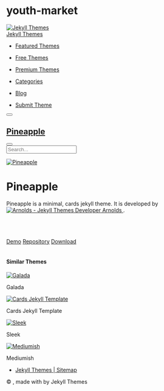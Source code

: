 # youth-market
<!DOCTYPE html><html lang="en"><head><meta charset="utf-8"><meta content='width=device-width, initial-scale=1.0, maximum-scale=1.0, shrink-to-fit=no' name='viewport' /><meta name="keywords" content="best jekyll theme, jekyll themes, jekyll template, github pages theme, jekyll blog"><link rel="dns-prefetch" href="//www.google-analytics.com"><link rel="dns-prefetch" href="//ajax.googleapis.com"><link rel="dns-prefetch" href="//api.github.com"><link rel='dns-prefetch' href='//fonts.googleapis.com' /><link rel='dns-prefetch' href='//fonts.gstatic.com' /><link rel='dns-prefetch' href='//www.gstatic.com' /><title>Pineapple | Jekyll Themes</title><meta name="description" content="Pineappleis a minimal, cards Jekyll Theme developed by arnolds developed by arnolds." /><link rel="canonical" href="https://jekyll-themes.com/pineapple/" /><script type="application/ld+json"> { "@context": "http://schema.org", "@type": "WebSite", "name": "Pineapple | Jekyll Themes", "description": "Pineappleis a minimal, cards Jekyll Theme developed by arnolds developed by arnolds.", "url": "https://jekyll-themes.com/pineapple/", "image": "https://jekyll-themes.com/images/pineapple.png" }</script><meta property="og:locale" content="en_US"><meta property="og:type" content="website" /><meta property="og:url" content="https://jekyll-themes.com/pineapple/"><meta property="og:title" content="Pineapple | Jekyll Themes"><meta property="og:description" content="Pineappleis a minimal, cards Jekyll Theme developed by arnolds developed by arnolds."><meta property="og:image" content="https://jekyll-themes.com/images/pineapple.png" /><meta property="og:site_name" content="Jekyll Themes"><meta property="article:publisher" content="http://www.facebook.com/webjeda" /><meta property="article:author" content="https://www.facebook.com/webjeda" /><meta property="article:published_time" content="2017-10-07 00:00:00 +0000" /><meta name="twitter:card" content="summary_large_image" /><meta name="twitter:title" content="Pineapple"><meta name="twitter:description" content="Pineappleis a minimal, cards Jekyll Theme developed by arnolds developed by arnolds."><meta name="twitter:image" content="https://jekyll-themes.com/images/pineapple.png" /><meta name="twitter:site" content="@webjeda" /><meta name="twitter:creator" content="@webjeda"><meta name="twitter:card" content="summary"><script src="https://cdn.jsdelivr.net/npm/ga-lite@1/dist/ga-lite.min.js" async></script><script> var galite = galite || {}; galite.UA = 'UA-92266803-1';</script><meta name="google-site-verification" content="4ddtZz9G6sm2PwYXhRMskHRloVHVTNUHogfcsBKUxsI" /><link rel="apple-touch-icon" sizes="60x60" href="/assets/apple-icon-60x60.png"><link rel="apple-touch-icon" sizes="114x114" href="/assets/apple-icon-114x114.png"><link rel="apple-touch-icon" sizes="180x180" href="/assets/apple-icon-180x180.png"><link rel="icon" type="image/png" sizes="16x16" href="/assets/favicon.ico"><style>@font-face{font-family:'metropolisbold';src:url("/fonts/metropolis-bold-webfont.woff2") format("woff2"),url("/fonts/metropolis-bold-webfont.woff") format("woff");font-weight:normal;font-style:normal}@font-face{font-family:'metropolislight';src:url("/fonts/metropolis-light-webfont.woff2") format("woff2"),url("/fonts/metropolis-light-webfont.woff") format("woff");font-weight:normal;font-style:normal}@font-face{font-family:'metropolisregular';src:url("/fonts/metropolis-regular-webfont.woff2") format("woff2"),url("/fonts/metropolis-regular-webfont.woff") format("woff");font-weight:normal;font-style:normal}@font-face{font-family:'metropolissemi_bold';src:url("/fonts/metropolis-semibold-webfont.woff2") format("woff2"),url("/fonts/metropolis-semibold-webfont.woff") format("woff");font-weight:normal;font-style:normal}</style><link href="/css/main.css" rel="stylesheet" /><link href="https://cdnjs.cloudflare.com/ajax/libs/font-awesome/4.7.0/css/font-awesome.min.css" rel="stylesheet"><link rel="manifest" href="/manifest.json"></head><body class="" id="top"><div class="box-loader"><div class="container-1"><div class="glass"><div class="cap-left"></div><div class="cap-right"></div><div class="fill"><div class="bubble-1"></div><div class="bubble-2"></div><div class="bubble-3"></div><div class="bubble-4"></div><div class="bubble-5"></div><div class="bubble-6"></div></div></div></div></div><div class="wrapper"><div class="sidebar" data-color="white" data-active-color="danger"><div class="logo"> <a href="/" class="simple-text logo-mini"><div class="logo-image-small"><img src="/assets/img/apple-icon-60x60.png" alt="Jekyll Themes" title="Jekyll Themse"></div></a> <a href="/" class="simple-text logo-normal site-title"> Jekyll Themes </a></div><div class="sidebar-wrapper"><ul class="nav"><li > <a href="/"> <i class="fa fa-bolt" aria-hidden="true"></i> <p>Featured Themes</p> </a></li><li class='active' > <a href="/free/"> <i class="fa fa-circle-o" aria-hidden="true"></i> <p>Free Themes</p> </a></li><li > <a href="/premium/"> <i class="fa fa-usd" aria-hidden="true"></i> <p>Premium Themes</p> </a></li><li > <a href="/categories/"> <i class="fa fa-star-o" aria-hidden="true"></i> <p>Categories</p> </a></li><li > <a href="/blog/"> <i class="fa fa-sticky-note-o" aria-hidden="true"></i> <p>Blog</p> </a></li><li > <a href="/submit/"> <i class="fa fa-code" aria-hidden="true"></i> <p>Submit Theme</p> </a></li></ul></div></div><div class="main-panel"><nav class="navbar navbar-expand-lg navbar-absolute fixed-top navbar-transparent"><div class="container-fluid"><div class="navbar-wrapper"><div class="navbar-toggle"> <button type="button" class="navbar-toggler"> <span class="navbar-toggler-bar bar1"></span> <span class="navbar-toggler-bar bar2"></span> <span class="navbar-toggler-bar bar3"></span> </button></div><a class="navbar-brand" href="/pineapple/"><h1>Pineapple</h1></a></div><button class="navbar-toggler" type="button" data-toggle="collapse" data-target="#navigation" aria-controls="navigation-index" aria-expanded="false" aria-label="Toggle navigation"> <span class="navbar-toggler-bar navbar-kebab"></span> <span class="navbar-toggler-bar navbar-kebab"></span> <span class="navbar-toggler-bar navbar-kebab"></span> </button><div class="collapse navbar-collapse justify-content-end" id="navigation"> <form><div class="input-group no-border"> <input id="search-input" type="text" value="" class="form-control" placeholder="Search..."><div class="input-group-append"><div class="input-group-text"> <i class="fa fa-search" aria-hidden="true"></i></div></div></div></form></div></div></nav><div class="content"><div id="results-container" class="row theme-index"></div><div class="main-content"><div class="container"><div class="post"><div class="row feat"><div class="col-md-6 order-sm-12"> <a target="_blank" class="demo-post" href="" rel="nofollow noopener noreferrer"><div class="card"><div class="browser-mockup"><img src="/images/pineapple.png" alt="Pineapple"></div></div></a></div><div class="col-md-6 order-sm-1"><h1 class="post-headline">Pineapple</h1><p>Pineapple is a minimal, cards jekyll theme. It is developed by <a class="" target="_blank" href="https://github.com/arnolds/"><img src="" alt="Arnolds - Jekyll Themes Developer" class="avatar-post avatar-post-jq" title="Arnolds"> Arnolds </a>. <span class="desc"></span></p><br> <span class="badge badge-dark"><i class="fa fa-star-o" aria-hidden="true"></i>&nbsp;<span class="stars"></span></span> <span class="badge badge-dark"><i class="fa fa-code-fork" aria-hidden="true"></i>&nbsp;<span class="forks"></span></span> <span class="badge badge-dark"><i class="fa fa-calendar-o" aria-hidden="true"></i>&nbsp;<span class="date"></span></span><br><br> <a target="_blank" class="demo-post btn btn-outline-primary btn-sm" href="" rel="nofollow noopener noreferrer">Demo</a> <a target="_blank" class="btn btn-outline-primary btn-sm" href="https://github.com/arnolds/pineapple">Repository</a> <a rel="nofollow" class="arch btn btn-outline-primary btn-sm" href="">Download</a></div></div><br><div itemprop="about" id="readme" style="max-width: 100%"></div></div><h4 class="relh4">Similar Themes</h4><div class="row"><div class="col-md-3"> <a href="/galada/"><div class="card"><div class="browser-mockup-small"><img alt="Galada" src="/images/galada.jpg"></div></div></a> <p class="text-center">Galada</p></div><div class="col-md-3"> <a href="/cards-jekyll-template/"><div class="card"><div class="browser-mockup-small"><img alt="Cards Jekyll Template" src="/images/cards-jekyll-template.png"></div></div></a> <p class="text-center">Cards Jekyll Template</p></div><div class="col-md-3"> <a href="/sleek/"><div class="card"><div class="browser-mockup-small"><img alt="Sleek" src="/images/sleek.png"></div></div></a> <p class="text-center">Sleek</p></div><div class="col-md-3"> <a href="/mediumish/"><div class="card"><div class="browser-mockup-small"><img alt="Mediumish" src="/images/mediumish-theme-jekyll.png"></div></div></a> <p class="text-center">Mediumish</p></div></div></div></div></div><footer class="footer footer-black footer-white "><div class="container-fluid"><div class="row"><nav class="footer-nav"><ul><li> <a href="https://jekyll-themes.com">Jekyll Themes </a>|<a href="https://jekyll-themes.com/sitemap.xml"> Sitemap</a></li></ul></nav><div class="credits ml-auto"> <span class="copyright">©&nbsp;<script> document.write(new Date().getFullYear())</script>, made with <i class="fa fa-heart heart"></i> by Jekyll Themes </span></div></div></div></footer></div></div><a href="#top" class="scrollup"><i class="fa fa-long-arrow-up" aria-hidden="true"></i></a><script src="https://ajax.googleapis.com/ajax/libs/jquery/3.3.1/jquery.min.js"></script><script src="/assets/js/core/bootstrap.min.js"></script><script> $.getJSON('https://api.github.com/repos/arnolds/pineapple?access_token=1a70afb8878766fb2ac25d14037c64dc37474c75', function(data) { $('.stars').append(data.stargazers_count); $('.date').append(data.created_at.split('T')[0]); $(".forks").append(data.forks); $(".desc").append(data.description); $(".arch").attr('href', 'https://github.com/'+ data.owner.login +'/'+ data.name +'/archive/'+ data.default_branch +'.zip'); $('.avatar-post-jq').attr('src', data.owner.avatar_url + '&s=32)'); var hp = data.homepage; var ck = "http"; if( hp != null && hp.indexOf(ck) != -1){ $('.demo-post').attr('href', data.homepage); } else { $('.demo-post').attr('href', "http://" + data.homepage); } });</script><script src="/js/jquery.gh-readme.js"></script><script> $(function () { var options = { owner: 'arnolds', repo: 'pineapple' }; $('#readme').readme(options); });</script><script> jQuery(document).ready(function() { jQuery(".box-loader").fadeOut("slow"); }); $("img.ren-image").hide(); $("#search-input").keyup(function() { $(".main-content").hide(); if (!$('#search-input').val()) { $(".main-content").show(); } });</script><script> $(function() { $(".themes").slice(0, 9).show(); $("#loadMore").on('click', function(e) { e.preventDefault(); $(".themes:hidden").slice(0, 9).slideDown(); if ($(".themes:hidden").length == 0) { $("#loadMore").fadeOut('slow'); } function checkPosition() { if (window.matchMedia('(max-width: 767px)').matches) { $('html,body').animate({ scrollTop: $(this).offset().top }, 20); } else { $('html,body').animate({ scrollTop: $(this).offset().top }, 200); } } }); });</script><script src="/js/simple-jekyll-search.min.js"></script><script type="text/javascript" src="//downloads.mailchimp.com/js/signup-forms/popup/unique-methods/embed.js" data-dojo-config="usePlainJson: true, isDebug: false"></script><script type="text/javascript">window.dojoRequire(["mojo/signup-forms/Loader"], function(L) { L.start({"baseUrl":"mc.us19.list-manage.com","uuid":"218b3ccd36852e8f9a3e4fe71","lid":"5caadd987c","uniqueMethods":true}) })</script><script> $(document).ready(function() { $(window).scroll(function() { if ($(this).scrollTop() > 100) { $('.scrollup').fadeIn(); } else { $('.scrollup').fadeOut(); } }); $('.scrollup').click(function() { $("html, body").animate({ scrollTop: 0 }, 600); return false; }); });</script></body></html>
